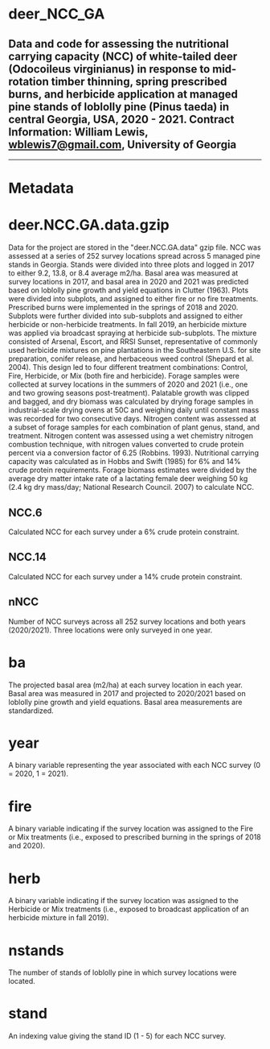# deer_NCC_GA
Data and code for assessing the nutritional carrying capacity (NCC) of white-tailed deer (Odocoileus virginianus) in response to mid-rotation timber thinning, spring prescribed burns, and herbicide application at managed pine stands of loblolly pine (Pinus taeda) in central Georgia, USA, 2020 - 2021. Contract Information: William Lewis, wblewis7@gmail.com, University of Georgia
---

---

# Metadata

# deer.NCC.GA.data.gzip
Data for the project are stored in the "deer.NCC.GA.data" gzip file. NCC was assessed at a series of 252 survey locations spread across 5 managed pine stands in Georgia. Stands were divided into three plots and logged in 2017 to either 9.2, 13.8, or 8.4 average m2/ha. Basal area was measured at survey locations in 2017, and basal area in 2020 and 2021 was predicted based on loblolly pine growth and yield equations in Clutter (1963). Plots were divided into subplots, and assigned to either fire or no fire treatments. Prescribed burns were implemented in the springs of 2018 and 2020. Subplots were further divided into sub-subplots and assigned to either herbicide or non-herbicide treatments. In fall 2019, an herbicide mixture was applied via broadcast spraying at herbicide sub-subplots. The mixture consisted of Arsenal, Escort, and RRSI Sunset, representative of commonly used herbicide mixtures on pine plantations in the Southeastern U.S. for site preparation, conifer release, and herbaceous weed control (Shepard et al. 2004). This design led to four different treatment combinations: Control, Fire, Herbicide, or Mix (both fire and herbicide). Forage samples were collected at survey locations in the summers of 2020 and 2021 (i.e., one and two growing seasons post-treatment). Palatable growth was clipped and bagged, and dry biomass was calculated by drying forage samples in industrial-scale drying ovens at 50C and weighing daily until constant mass was recorded for two consecutive days. Nitrogen content was assessed at a subset of forage samples for each combination of plant genus, stand, and treatment. Nitrogen content was assessed using a wet chemistry nitrogen combustion technique, with nitrogen values converted to crude protein percent via a conversion factor of 6.25 (Robbins. 1993). Nutritional carrying capacity was calculated as in Hobbs and Swift (1985) for 6% and 14% crude protein requirements. Forage biomass estimates were divided by the average dry matter intake rate of a lactating female deer weighing 50 kg (2.4 kg dry mass/day; National Research Council. 2007) to calculate NCC.
## NCC.6
Calculated NCC for each survey under a 6% crude protein constraint.
## NCC.14
Calculated NCC for each survey under a 14% crude protein constraint.
## nNCC
Number of NCC surveys across all 252 survey locations and both years (2020/2021). Three locations were only surveyed in one year.
# ba
The projected basal area (m2/ha) at each survey location in each year. Basal area was measured in 2017 and projected to 2020/2021 based on loblolly pine growth and yield equations. Basal area measurements are standardized.
# year
A binary variable representing the year associated with each NCC survey (0 = 2020, 1 = 2021).
# fire
A binary variable indicating if the survey location was assigned to the Fire or Mix treatments (i.e., exposed to prescribed burning in the springs of 2018 and 2020).
# herb
A binary variable indicating if the survey location was assigned to the Herbicide or Mix treatments (i.e., exposed to broadcast application of an herbicide mixture in fall 2019).
# nstands
The number of stands of loblolly pine in which survey locations were located.
# stand
An indexing value giving the stand ID (1 - 5) for each NCC survey.

